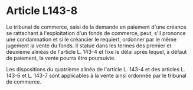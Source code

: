 # Article L143-8

Le tribunal de commerce, saisi de la demande en paiement d'une créance se rattachant à l'exploitation d'un fonds de commerce, peut, s'il prononce une condamnation et si le créancier le requiert, ordonner par le même jugement la vente du fonds. Il statue dans les termes des premier et deuxième alinéas de l'article L. 143-4 et fixe le délai après lequel, à défaut de paiement, la vente pourra être poursuivie.

Les dispositions du quatrième alinéa de l'article L. 143-4 et des articles L. 143-6 et L. 143-7 sont applicables à la vente ainsi ordonnée par le tribunal de commerce.
